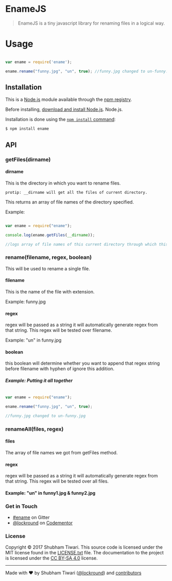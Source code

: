 # EnameJS

> EnameJS is a tiny javascript library for renaming files in a logical way.


# Usage

```js

var ename = require('ename');

ename.rename("funny.jpg", "un", true); //funny.jpg changed to un-funny.jpg

```

## Installation

This is a [Node.js](https://nodejs.org/en/) module available through the
[npm registry](https://www.npmjs.com/).

Before installing, [download and install Node.js](https://nodejs.org/en/download/).
Node.js.

Installation is done using the
[`npm install` command](https://docs.npmjs.com/getting-started/installing-npm-packages-locally):

```bash
$ npm install ename
```

## API

### getFiles(dirname)

#### dirname

This is the directory in which you want to rename files.

``` protip: __dirname will get all the files of current directory. ```

This returns an array of file names of the directory specified.

Example: 

```js

var ename = require("ename");

console.log(ename.getFiles(__dirname));

//logs array of file names of this current directory through which this script is  running.

```

### rename(filename, regex, boolean)

This will be used to rename a single file.

#### filename

This is the name of the file with extension.

Example: funny.jpg

#### regex

regex will be passed as a string it will automatically generate regex from that string. This regex will be tested over filename.

Example: "un" in funny.jpg

#### boolean

this boolean will determine whether you want to append that regex string before filename with hyphen of ignore this addition.

##### Example: Putting it all together

```js

var ename = require("ename");

ename.rename("funny.jpg", "un", true);

//funny.jpg changed to un-funny.jpg

```


### renameAll(files, regex)

#### files 

The array of file names we got from getFiles method.

#### regex

regex will be passed as a string it will automatically generate regex from that string. This regex will be tested over all files.

#### Example: "un" in funny1.jpg & funny2.jpg

### Get in Touch

* [#ename](https://gitter.im/lockround/ename) on Gitter
* [@lockround](https://twitter.com/lockround) on [Codementor](https://www.codementor.io/lockround)


### License

Copyright © 2017 Shubham Tiwari. This source code is licensed under the MIT license found in
the [LICENSE.txt](https://github.com/lockround/ename/blob/master/LICENSE.txt) file.
The documentation to the project is licensed under the [CC BY-SA 4.0](http://creativecommons.org/licenses/by-sa/4.0/)
license.


---
Made with ♥ by Shubham Tiwari ([@lockround](https://twitter.com/lockround)) and [contributors](https://github.com/lockround/ename/graphs/contributors)
